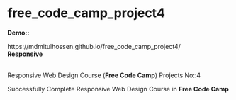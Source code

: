 # free_code_camp_project4
<p><b>Demo::</b></p>https://mdmitulhossen.github.io/free_code_camp_project4/ <br>
<b>Responsive</b><br><br>
<p>Responsive Web Design Course (<b>Free Code Camp</b>) Projects No::4</p>
<p>Successfully Complete Responsive Web Design Course in <b>Free Code Camp</b></p>

